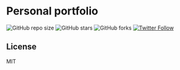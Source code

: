 # Personal portfolio

![GitHub repo size](https://img.shields.io/github/repo-size/TeeWrath/teewrath.github.io)
![GitHub stars](https://img.shields.io/github/stars/TeeWrath/teewrath.github.io?style=social)
![GitHub forks](https://img.shields.io/github/forks/TeeWrath/teewrath.github.io?style=social)
[![Twitter Follow](https://img.shields.io/twitter/follow/Subroto0108?style=social)](https://twitter.com/intent/follow?screen_name=Subroto0108)


## License

MIT
